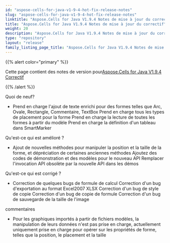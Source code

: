 ```yaml
---
id: "aspose-cells-for-java-v1-9-4-hot-fix-release-notes"
slug: "aspose-cells-for-java-v1-9-4-hot-fix-release-notes"
linktitle: "Aspose.Cells for Java V1.9.4 Notes de mise à jour du correctif"
title: "Aspose.Cells for Java V1.9.4 Notes de mise à jour du correctif"
weight: 20
description: "Aspose.Cells for Java V1.9.4 Notes de mise à jour du correctif – the latest updates and fixes."
type: "repository"
layout: "release"
family_listing_page_title: "Aspose.Cells for Java V1.9.4 Notes de mise à jour du correctif"
---
```

{{% alert color="primary" %}} 

 Cette page contient des notes de version pour[Aspose.Cells for Java V1.9.4 Correctif](https://releases.aspose.com/cells/java/new-releases/aspose.cells-for-java-v1.9.4-hot-fix/)

{{% /alert %}} 

 Quoi de neuf?

- Prend en charge l'ajout de texte enrichi pour des formes telles que Arc, Ovale, Rectangle, Commentaire, TextBox
 Prend en charge tous les types de placement pour la forme
 Prend en charge la lecture de toutes les formes à partir du modèle
 Prend en charge la définition d'un tableau dans SmartMarker

 Qu'est-ce qui est amélioré ?

- Ajout de nouvelles méthodes pour manipuler la position et la taille de la forme, et dépréciation de certaines anciennes méthodes
 Ajoutez des codes de démonstration et des modèles pour le nouveau API
 Remplacer l'invocation API obsolète par la nouvelle API dans les démos

 Qu'est-ce qui est corrigé ?

- Correction de quelques bugs de formule de calcul
 Correction d'un bug d'exportation au format Excel2007 XLSX
 Correction d'un bug de style de copie
 Correction d'un bug de copie de formule
 Correction d'un bug de sauvegarde de la taille de l'image

 commentaires

- Pour les graphiques importés à partir de fichiers modèles, la manipulation de leurs données n'est pas prise en charge, actuellement uniquement prise en charge pour opérer sur les propriétés de forme, telles que la position, le placement et la taille
